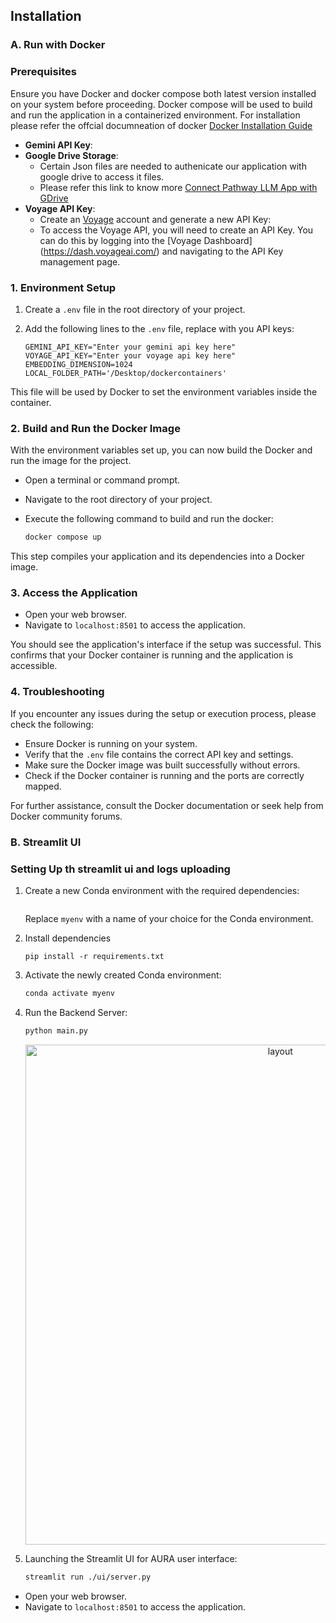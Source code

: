 ## Installation

### A. Run with Docker

### Prerequisites

Ensure you have Docker and docker compose both latest version installed on your system before proceeding. Docker compose  will be used to build and run the application in a containerized environment. For installation please refer the offcial documneation of docker [Docker Installation Guide](https://docs.docker.com/compose/install/linux/)


- **Gemini API Key**: 
- **Google Drive Storage**:
    - Certain Json files are needed to authenicate our application with google drive to access it files.
    - Please refer this link to know more [Connect Pathway LLM App with GDrive](https://pathway.com/developers/user-guide/connectors/gdrive-connector#setting-up-google-drive)
- **Voyage API Key**:
    - Create an [Voyage](https://www.voyageai.com/) account and generate a new API Key: 
    - To access the Voyage API, you will need to create an API Key. You can do this by logging into the [Voyage Dashboard] (https://dash.voyageai.com/) and navigating to the API Key management page.


### 1. Environment Setup

1. Create a `.env` file in the root directory of your project.
2. Add the following lines to the `.env` file, replace with you API keys:

   ```env
   GEMINI_API_KEY="Enter your gemini api key here"
   VOYAGE_API_KEY="Enter your voyage api key here"
   EMBEDDING_DIMENSION=1024
   LOCAL_FOLDER_PATH='/Desktop/dockercontainers'
   ```

This file will be used by Docker to set the environment variables inside the container.

### 2. Build and Run the Docker Image

With the environment variables set up, you can now build the Docker and run the image for the project.

- Open a terminal or command prompt.
- Navigate to the root directory of your project.
- Execute the following command to build and run the docker:

  ```sh
  docker compose up
  ```

This step compiles your application and its dependencies into a Docker image.


### 3. Access the Application

- Open your web browser.
- Navigate to `localhost:8501` to access the application.

You should see the application's interface if the setup was successful. This confirms that your Docker container is running and the application is accessible.

### 4. Troubleshooting

If you encounter any issues during the setup or execution process, please check the following:

- Ensure Docker is running on your system.
- Verify that the `.env` file contains the correct API key and settings.
- Make sure the Docker image was built successfully without errors.
- Check if the Docker container is running and the ports are correctly mapped.

For further assistance, consult the Docker documentation or seek help from Docker community forums.

### B. Streamlit UI 

### Setting Up th streamlit ui and logs uploading


1. Create a new Conda environment with the required dependencies:

    ```bash
    
    ```

    Replace `myenv` with a name of your choice for the Conda environment.

4. Install dependencies
   ```
   pip install -r requirements.txt
   ```

5. Activate the newly created Conda environment:

    ```bash
    conda activate myenv
    ```

6. Run the Backend Server:

    ```bash
    python main.py
    ```
    <p align="center">
    <img src="./assets/backend_layout.png" alt="layout" width="800"/>
    </p>


7. Launching the Streamlit UI for AURA user interface:
    ```bash
    streamlit run ./ui/server.py
    ```
  - Open your web browser.
  - Navigate to `localhost:8501` to access the application.
